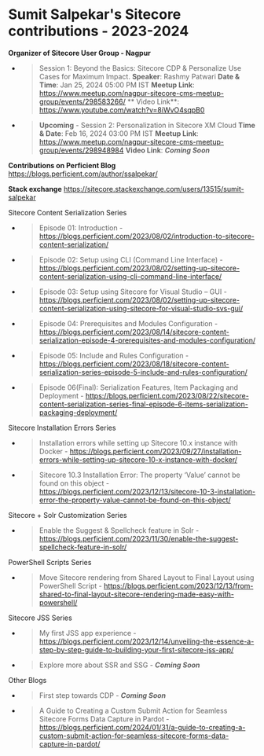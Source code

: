 # Sumit Salpekar's Sitecore contributions - 2023-2024

**Organizer of Sitecore User Group - Nagpur**
- > Session 1: Beyond the Basics: Sitecore CDP & Personalize Use Cases for Maximum Impact.
  >    **Speaker**: Rashmy Patwari
  >    **Date & Time**: Jan 25, 2024 05:00 PM IST
  >    **Meetup Link**: https://www.meetup.com/nagpur-sitecore-cms-meetup-group/events/298583266/
  >    ** Video Link**: https://www.youtube.com/watch?v=8iWvO4sqpB0
- > **Upcoming** - Session 2: Personalization in Sitecore XM Cloud
    **Time & Date**: Feb 16, 2024 03:00 PM IST
    **Meetup Link**: https://www.meetup.com/nagpur-sitecore-cms-meetup-group/events/298948984 
    **Video Link**: **_Coming Soon_**

**Contributions on Perficient Blog**
https://blogs.perficient.com/author/ssalpekar/

**Stack exchange**
https://sitecore.stackexchange.com/users/13515/sumit-salpekar

Sitecore Content Serialization Series
- > Episode 01: Introduction - https://blogs.perficient.com/2023/08/02/introduction-to-sitecore-content-serialization/
- > Episode 02: Setup using CLI (Command Line Interface) - https://blogs.perficient.com/2023/08/02/setting-up-sitecore-content-serialization-using-cli-command-line-interface/
- > Episode 03: Setup using Sitecore for Visual Studio – GUI - https://blogs.perficient.com/2023/08/02/setting-up-sitecore-content-serialization-using-sitecore-for-visual-studio-svs-gui/
- > Episode 04: Prerequisites and Modules Configuration - https://blogs.perficient.com/2023/08/14/sitecore-content-serialization-episode-4-prerequisites-and-modules-configuration/ 
- > Episode 05: Include and Rules Configuration - https://blogs.perficient.com/2023/08/18/sitecore-content-serialization-series-episode-5-include-and-rules-configuration/
- > Episode 06(Final): Serialization Features, Item Packaging and Deployment - https://blogs.perficient.com/2023/08/22/sitecore-content-serialization-series-final-episode-6-items-serialization-packaging-deployment/

Sitecore Installation Errors Series
- > Installation errors while setting up Sitecore 10.x instance with Docker - https://blogs.perficient.com/2023/09/27/installation-errors-while-setting-up-sitecore-10-x-instance-with-docker/
- > Sitecore 10.3 Installation Error: The property ‘Value’ cannot be found on this object - https://blogs.perficient.com/2023/12/13/sitecore-10-3-installation-error-the-property-value-cannot-be-found-on-this-object/

Sitecore + Solr Customization Series
- > Enable the Suggest & Spellcheck feature in Solr - https://blogs.perficient.com/2023/11/30/enable-the-suggest-spellcheck-feature-in-solr/

PowerShell Scripts Series
- > Move Sitecore rendering from Shared Layout to Final Layout using PowerShell Script - https://blogs.perficient.com/2023/12/13/from-shared-to-final-layout-sitecore-rendering-made-easy-with-powershell/

Sitecore JSS Series
- > My first JSS app experience - https://blogs.perficient.com/2023/12/14/unveiling-the-essence-a-step-by-step-guide-to-building-your-first-sitecore-jss-app/
- > Explore more about SSR and SSG - **_Coming Soon_**

Other Blogs
- > First step towards CDP - **_Coming Soon_**
- > A Guide to Creating a Custom Submit Action for Seamless Sitecore Forms Data Capture in Pardot - https://blogs.perficient.com/2024/01/31/a-guide-to-creating-a-custom-submit-action-for-seamless-sitecore-forms-data-capture-in-pardot/
